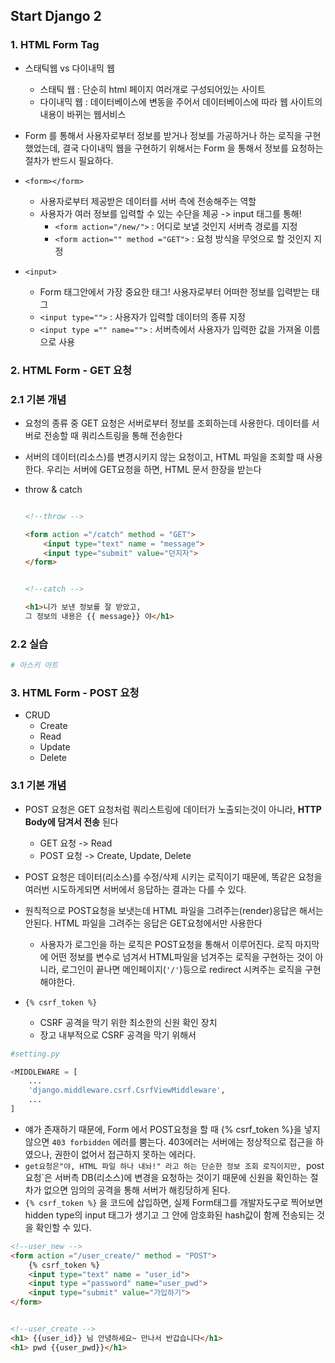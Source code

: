 ## Start Django 2



### 1. HTML Form Tag

- 스태틱웹 vs 다이내믹 웹
  - 스태틱 웹 : 단순히 html 페이지 여러개로 구성되어있는 사이트
  - 다이내믹 웹  : 데이터베이스에 변동을 주어서 데이터베이스에 따라 웹 사이트의 내용이 바뀌는 웹서비스
- Form 를 통해서 사용자로부터 정보를 받거나 정보를 가공하거나 하는 로직을 구현했었는데, 결국 다이내믹 웹을 구현하기 위해서는 Form 을 통해서 정보를 요청하는 절차가 반드시 필요하다.

- `<form></form>`
  - 사용자로부터 제공받은 데이터를 서버 측에 전송해주는 역할
  - 사용자가 여러 정보를 입력할 수 있는 수단을 제공 -> input 태그를 통해!
    - `<form action="/new/">` : 어디로 보낼 것인지 서버측 경로를 지정
    - `<form action="" method ="GET">` :  요청 방식을 무엇으로 할 것인지 지정
- `<input>`
  - Form 태그안에서 가장 중요한 태그!  사용자로부터 어떠한 정보를 입력받는 태그
  - `<input type="">` : 사용자가 입력할 데이터의 종류 지정
  - `<input type ="" name="">` : 서버측에서 사용자가 입력한 값을 가져올 이름으로 사용



### 2. HTML Form - GET 요청

### 2.1 기본 개념

- 요청의 종류 중 GET  요청은 서버로부터 정보를 조회하는데 사용한다. 데이터를 서버로 전송할 때 쿼리스트링을 통해 전송한다

- 서버의 데이터(리소스)를 변경시키지 않는 요청이고, HTML 파일을 조회할 때 사용한다. 우리는 서버에 GET요청을 하면, HTML 문서 한장을 받는다

- throw & catch

  ```html
  
  <!--throw -->
  
  <form action ="/catch" method = "GET">
      <input type="text" name = "message">
      <input type="submit" value="던지자">
  </form>
  
  
  <!--catch -->
  
  <h1>니가 보낸 정보를 잘 받았고,
  그 정보의 내용은 {{ message}} 야</h1>
  
  ```

### 2.2 실습

```python
# 아스키 아트
```



### 3. HTML Form - POST 요청

- CRUD
  - Create
  - Read
  - Update
  - Delete

### 3.1 기본 개념

- POST 요청은 GET 요청처럼 쿼리스트링에 데이터가 노출되는것이 아니라, **HTTP Body에 담겨서 전송** 된다
  - GET 요청 -> Read
  - POST 요청 -> Create, Update, Delete
- POST 요청은 데이터(리소스)를 수정/삭제 시키는 로직이기 때문에, 똑같은 요청을 여러번 시도하게되면 서버에서 응답하는 결과는 다를 수 있다.

- 원칙적으로 POST요청을 보냇는데 HTML 파일을 그려주는(render)응답은 해서는 안된다. HTML 파일을 그려주는 응답은 GET요청에서만 사용한다
  - 사용자가 로그인을 하는 로직은 POST요청을 통해서 이루어진다. 로직 마지막에 어떤 정보를 변수로 넘겨서 HTML파일을 넘겨주는 로직을 구현하는 것이 아니라, 로그인이 끝나면 메인페이지(`'/'`)등으로 redirect 시켜주는 로직을 구현해야한다. 

- `{% csrf_token %}`

  - CSRF 공격을 막기 위한 최소한의 신원 확인 장치
  - 장고 내부적으로 CSRF 공격을 막기 위해서

  

```python
#setting.py

<MIDDLEWARE = [
    ...
    'django.middleware.csrf.CsrfViewMiddleware',
    ...
]
```

- 얘가 존재하기 때문에, Form 에서 POST요청을 할 때 {%  csrf_token %}을 넣지 않으면 `403 forbidden` 에러를 뿜는다. 403에러는 서버에는 정상적으로 접근을 하였으나, 권한이 없어서 접근하지 못하는 에러다.
- `get요청은"야, HTML 파일 하나 내놔!" 라고 하는 단순한 정보 조회 로직이지만, `post 요청`은 서버측 DB(리소스)에 변경을 요청하는 것이기 때문에 신원을 확인하는 절차가 없으면 임의의 공격을 통해 서버가 해킹당하게 된다.
- `{% csrf_token %}` 을 코드에 삽입하면, 실제 Form태그를 개발자도구로 찍어보면 hidden type의 input 태그가 생기고 그 안에 암호화된 hash값이 함께 전송되는 것을 확인할 수 있다.

```html
<!--user_new -->
<form action ="/user_create/" method = "POST">
    {% csrf_token %}
    <input type="text" name = "user_id">
    <input type ="password" name="user_pwd">
    <input type="submit" value="가입하기">
</form>


<!--user_create -->
<h1> {{user_id}} 님 안녕하세요~ 만나서 반갑습니다</h1>
<h1> pwd {{user_pwd}}</h1>
```

